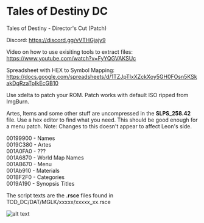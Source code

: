 # Tales of Destiny DC
Tales of Destiny - Director's Cut (Patch)

Discord: https://discord.gg/vVTHGjajy9  

Video on how to use exisiting tools to extract files: https://www.youtube.com/watch?v=FyYQGVAKSUc  

Spreadsheet with HEX to Symbol Mapping: https://docs.google.com/spreadsheets/d/1TZJpTIxXZckXoy5GH0FOsn5KSkakDqRzaTpIkEcGB10  

Use xdelta to patch your ROM.  Patch works with default ISO ripped from ImgBurn.  

Artes, Items and some other stuff are uncompressed in the **SLPS_258.42** file.  Use a hex editor to find what you need.  This should be good enough for a menu patch.  Note: Changes to this doesn't appear to affect Leon's side.

00199900 - Names  
0019C380 - Artes  
001A0FA0 - ???  
001A6870 - World Map Names  
001AB670 - Menu  
001Ab910 - Materials  
001BF2F0 - Categories  
0019A190 - Synopsis Titles  

The script texts are the **.rsce** files found in TOD_DC/DAT/MGLK/xxxxx/xxxxx_xx.rsce

![alt text](https://raw.githubusercontent.com/pnvnd/Tales-of-Destiny-DC/master/menu_patch_0.0.2.png "Sample menu patch.")